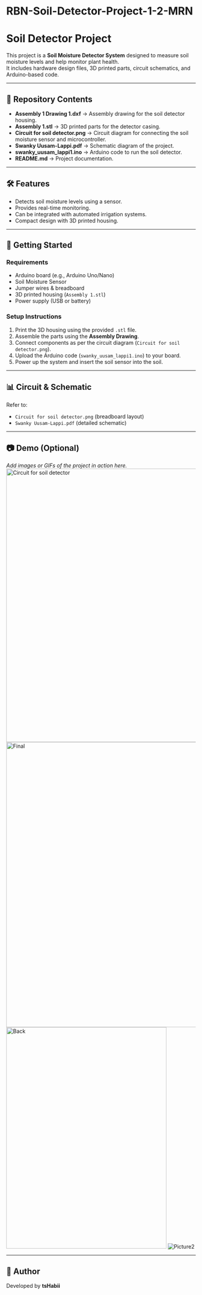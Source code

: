 # RBN-Soil-Detector-Project-1-2-MRN
# Soil Detector Project

This project is a **Soil Moisture Detector System** designed to measure soil moisture levels and help monitor plant health.  
It includes hardware design files, 3D printed parts, circuit schematics, and Arduino-based code.

---

## 📂 Repository Contents

- **Assembly 1 Drawing 1.dxf** → Assembly drawing for the soil detector housing.  
- **Assembly 1.stl** → 3D printed parts for the detector casing.  
- **Circuit for soil detector.png** → Circuit diagram for connecting the soil moisture sensor and microcontroller.  
- **Swanky Uusam-Lappi.pdf** → Schematic diagram of the project.  
- **swanky_uusam_lappi1.ino** → Arduino code to run the soil detector.  
- **README.md** → Project documentation.

---

## 🛠️ Features

- Detects soil moisture levels using a sensor.
- Provides real-time monitoring.
- Can be integrated with automated irrigation systems.
- Compact design with 3D printed housing.

---

## 🚀 Getting Started

### Requirements
- Arduino board (e.g., Arduino Uno/Nano)
- Soil Moisture Sensor
- Jumper wires & breadboard
- 3D printed housing (`Assembly 1.stl`)
- Power supply (USB or battery)

### Setup Instructions
1. Print the 3D housing using the provided `.stl` file.  
2. Assemble the parts using the **Assembly Drawing**.  
3. Connect components as per the circuit diagram (`Circuit for soil detector.png`).  
4. Upload the Arduino code (`swanky_uusam_lappi1.ino`) to your board.  
5. Power up the system and insert the soil sensor into the soil.

---

## 📊 Circuit & Schematic

Refer to:  
- `Circuit for soil detector.png` (breadboard layout)  
- `Swanky Uusam-Lappi.pdf` (detailed schematic)  

---

## 📷 Demo (Optional)

_Add images or GIFs of the project in action here._  
<img width="1192" height="726" alt="Circuit for soil detector " src="https://github.com/user-attachments/assets/75bb1645-5d2d-41ef-8e11-79659e7ea823" />
<img width="642" height="757" alt="Final" src="https://github.com/user-attachments/assets/8434960b-8249-47f7-a478-3d7ceb8ffac5" />
<img width="426" height="588" alt="Back" src="https://github.com/user-attachments/assets/41ef23a8-b368-49b4-acaa-51b94267ac50" />
![Picture2](https://github.com/user-attachments/assets/e86f41d9-1438-408d-8adb-a449d9f4e3f9)






---

## 👤 Author

Developed by **tsHabii**  
